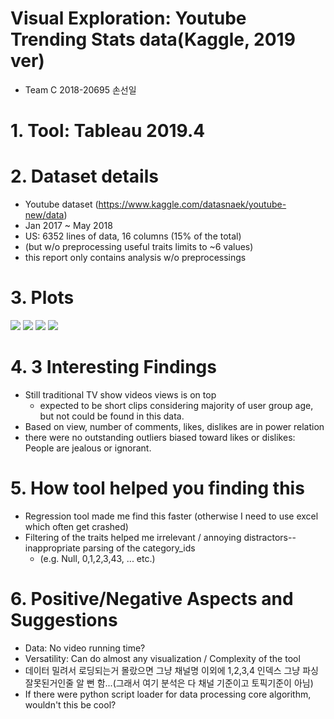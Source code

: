 # Visual Exploration: Youtube Trending Stats data(Kaggle, 2019 ver)
- Team C 2018-20695 손선일

# 1. Tool: Tableau 2019.4
# 2. Dataset details
- Youtube dataset (https://www.kaggle.com/datasnaek/youtube-new/data)
- Jan 2017 ~ May 2018
- US: 6352 lines of data, 16 columns (15% of the total)
- (but w/o preprocessing useful traits limits to ~6 values)
- this report only contains analysis w/o preprocessings
# 3. Plots
![](dashboard1.png)
![](dashboard2.png)
![](circles_top10.png)
![](circles_bot10.png)


# 4. 3 Interesting Findings
- Still traditional TV show videos views is on top  
  - expected to be short clips considering majority of user group age, but not could be found in this data.
- Based on view, number of comments, likes, dislikes are in power relation
- there were no outstanding outliers biased toward likes or dislikes: People are jealous or ignorant.


# 5. How tool helped you finding this
- Regression tool made me find this faster (otherwise I need to use excel which often get crashed)
- Filtering of the traits helped me irrelevant / annoying distractors--inappropriate parsing of the category_ids 
  - (e.g. Null, 0,1,2,3,43, ... etc.) 

# 6. Positive/Negative Aspects and Suggestions
- Data: No video running time? 
- Versatility: Can do almost any visualization / Complexity of the tool
- 데이터 밀려서 로딩되는거 몰랐으면 그냥 채널명 이외에 1,2,3,4 인덱스 그냥 파싱 잘못된거인줄 알 뻔 함...(그래서 여기 분석은 다 채널 기준이고 토픽기준이 아님)
- If there were python script loader for data processing core algorithm, wouldn't this be cool?  
